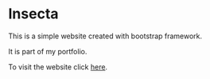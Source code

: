 # Insecta

This is a simple website created with bootstrap framework.

It is part of my portfolio.

To visit the website click [here](https://julietmg.github.io/insecta/).
